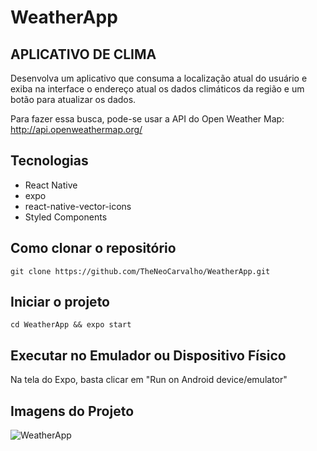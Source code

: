 # WeatherApp

## APLICATIVO DE CLIMA

Desenvolva um aplicativo que consuma a localização atual do usuário e exiba na interface o endereço atual os dados climáticos da região e um botão para atualizar os dados.

Para fazer essa busca, pode-se usar a API do Open Weather Map: http://api.openweathermap.org/

## Tecnologias

- React Native
- expo
- react-native-vector-icons
- Styled Components

## Como clonar o repositório

```
git clone https://github.com/TheNeoCarvalho/WeatherApp.git
```

## Iniciar o projeto

```
cd WeatherApp && expo start
```

## Executar no Emulador ou Dispositivo Físico

Na tela do Expo, basta clicar em "Run on Android device/emulator"

## Imagens do Projeto

![WeatherApp](https://i.ibb.co/z4tQQ8g/thumb.png)
